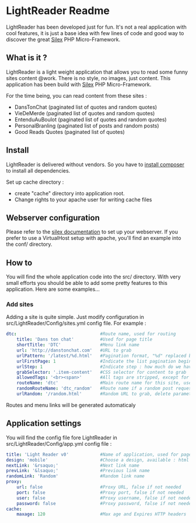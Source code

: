 ﻿LightReader Readme
=================

LightReader has been developed just for fun. It's not a real application with cool features, it is just a base idea with few lines of code and good way to discover the great [Silex](http://silex.sensiolabs.org "Silex") PHP Micro-Framework.

What is it ?
------------
LightReader is a light weight application that allows you to read some funny sites content @work.
There is no style, no images, just content.
This application has been build with [Silex](http://silex.sensiolabs.org "Silex") PHP Micro-Framework.

For the time being, you can read content from these sites :
* DansTonChat (paginated list of quotes and random quotes)
* VieDeMerde (paginated list of quotes and random quotes)
* EntenduAuBoulot (paginated list of quotes and random quotes)
* PersonalBranling (paginated list of posts and random posts)
* Good Reads Quotes (paginated list of quotes)

Install
-------
LightReader is delivered without vendors. So you have to [install composer](http://getcomposer.org/ "Install composer") to install all dependencies.

Set up cache directory :
* create "cache" directory into application root.
* Change rights to your apache user for writing cache files

Webserver configuration
-----------------------
Please refer to the [silex documentation](http://silex.sensiolabs.org/doc/web_servers.html "Webserver configuration") to set up your webserver.
If you prefer to use a VirtualHost setup with apache, you'll find an example into the conf/ directory.

How to
------
You will find the whole application code into the src/ directory.
With very small efforts you should be able to add some pretty features to this application.
Here are some examples...

### Add sites
Adding a site is quite simple. Just modify configuration in src/LightReader/Config/sites.yml config file. For example :

```yaml
dtc:                                #Route name, used for routing
    title: 'Dans ton chat'          #Used for page title
    shortTitle: 'DTC'               #Menu link name
    url: 'http://danstonchat.com'   #URL to grab
    urlPattern: '/latest/%d.html'   #Pagination format, "%d" replaced by page number according to pageFormat parameter
    urlFirstPage: 1                 #Indicate the list pagination begin to 0 or 1
    urlStep: 1                      #Indicate step : how much do we have to increment when switching from page n to page n+1
    grabSelector: '.item-content'   #CSS selector for content to grab
    allowedTags: '<br><span>'       #All tags are stripped, except for allowedTags parameter
    routeName: 'dtc'                #Main route name for this site, used only for url generator
    randomRouteName: 'dtc_random'   #Route name if a random post request is enabled, delete parameter if not
    urlRandom: '/random.html'       #Random URL to grab, delete parameter if no random post request enabled
```
Routes and menu links will be generated automaticaly

Application settings
--------------------
You will find the config file fore LightReader in src/LightReader/Config/app.yml config file :

```yaml
title: 'Light Reader v0'            #Name of application, used for page title and home page H1
design: 'mobile'                    #Choose a design, available : html|xml|mobile
nextLink: '&rsaquo;'                #Next link name
prevLink: '&lsaquo;'                #Previous link name
randomLink: 'Random'                #Random link name
proxy:
    url: false                      #Proxy URL, false if not needed
    port: false                     #Proxy port, false if not needed
    user: false                     #Proxy username, false if not needed
    password: false                 #Proxy password, false if not needed
cache:
    maxage: 120                     #Max age and Expires HTTP headers
```